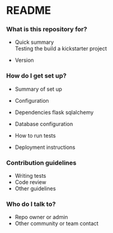 # README #

### What is this repository for? ###

* Quick summary <br>
Testing the build a kickstarter project

* Version


### How do I get set up? ###

* Summary of set up
* Configuration
* Dependencies
flask
sqlalchemy

* Database configuration

* How to run tests
* Deployment instructions

### Contribution guidelines ###

* Writing tests
* Code review
* Other guidelines

### Who do I talk to? ###

* Repo owner or admin
* Other community or team contact